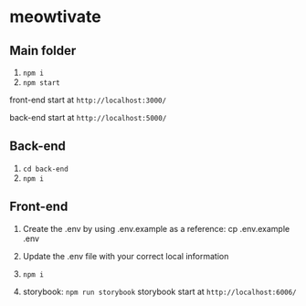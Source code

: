 # meowtivate

## Main folder

1. `npm i`
2. `npm start`

front-end start at
`http://localhost:3000/`

back-end start at
`http://localhost:5000/`

## Back-end

1. `cd back-end`
2. `npm i`

## Front-end
1. Create the .env by using .env.example as a reference: cp .env.example .env

2. Update the .env file with your correct local information

3. `npm i`

4. storybook: `npm run storybook`
   storybook start at
  `http://localhost:6006/`

##
